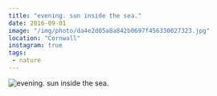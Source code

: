 ```yaml
---
title: "evening. sun inside the sea."
date: 2016-09-01
image: "/img/photo/da4e2d05a8a842b0697f456330027323.jpg"
location: "Cornwall"
instagram: true
tags:
 - nature
---
```


![evening. sun inside the sea.](/img/photo/da4e2d05a8a842b0697f456330027323.jpg)
